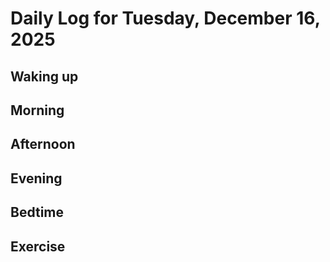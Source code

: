 # Daily Log for Tuesday, December 16, 2025

## Waking up

## Morning

## Afternoon

## Evening

## Bedtime

## Exercise

